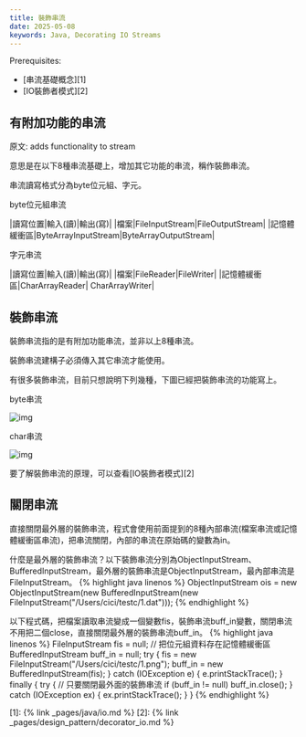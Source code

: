 ```yaml
---
title: 裝飾串流
date: 2025-05-08
keywords: Java, Decorating IO Streams
---
```

Prerequisites:
- [串流基礎概念][1]
- [IO裝飾者模式][2]

## 有附加功能的串流

原文: adds functionality to stream

意思是在以下8種串流基礎上，增加其它功能的串流，稱作裝飾串流。

串流讀寫格式分為byte位元組、字元。

byte位元組串流

|讀寫位置|輸入(讀)|輸出(寫)|
|檔案|FileInputStream|FileOutputStream|
|記憶體緩衝區|ByteArrayInputStream|ByteArrayOutputStream|

字元串流

|讀寫位置|輸入(讀)|輸出(寫)|
|檔案|FileReader|FileWriter|
|記憶體緩衝區|CharArrayReader| CharArrayWriter|

## 裝飾串流
裝飾串流指的是有附加功能串流，並非以上8種串流。

裝飾串流建構子必須傳入其它串流才能使用。

有很多裝飾串流，目前只想說明下列幾種，下圖已經把裝飾串流的功能寫上。

byte串流

![img]({{site.imgurl}}/java/decorator_io1.png)

char串流

![img]({{site.imgurl}}/java/decorator_io2.png)

要了解裝飾串流的原理，可以查看[IO裝飾者模式][2]

## 關閉串流
直接關閉最外層的裝飾串流，程式會使用前面提到的8種內部串流(檔案串流或記憶體緩衝區串流)，把串流關閉，內部的串流在原始碼的變數為in。

什麼是最外層的裝飾串流？以下裝飾串流分別為ObjectInputStream、BufferedInputStream，最外層的裝飾串流是ObjectInputStream，最內部串流是FileInputStream。
{% highlight java linenos %}
ObjectInputStream ois = new ObjectInputStream(new BufferedInputStream(new FileInputStream("/Users/cici/testc/1.dat")));
{% endhighlight %}

以下程式碼，把檔案讀取串流變成一個變數fis，裝飾串流buff_in變數，關閉串流不用把二個close，直接關閉最外層的裝飾串流buff_in。
{% highlight java linenos %}
  FileInputStream fis = null;
  // 把位元組資料存在記憶體緩衝區
  BufferedInputStream buff_in = null;
  try {
    fis = new FileInputStream("/Users/cici/testc/1.png");
    buff_in = new BufferedInputStream(fis);
  } catch (IOException e) {
    e.printStackTrace();
  } finally {
    try {
      // 只要關閉最外面的裝飾串流
      if (buff_in != null)
        buff_in.close();
    } catch (IOException ex) {
      ex.printStackTrace();
    }
  }
{% endhighlight %}


[1]: {% link _pages/java/io.md %}
[2]: {% link _pages/design_pattern/decorator_io.md %}